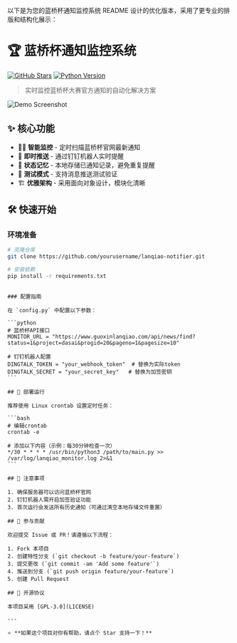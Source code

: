 以下是为您的蓝桥杯通知监控系统 README 设计的优化版本，采用了更专业的排版和结构化展示：

# 🏆 蓝桥杯通知监控系统

[![GitHub Stars](https://img.shields.io/github/stars/yourusername/lanqiao-notifier?style=for-the-badge)](https://github.com/yourusername/lanqiao-notifier/stargazers)
[![Python Version](https://img.shields.io/badge/Python-3.8+-blue?style=for-the-badge&logo=python)](https://www.python.org/)

> 实时监控蓝桥杯大赛官方通知的自动化解决方案

![Demo Screenshot](https://github.com/user-attachments/assets/8a0ee746-146b-44b5-9616-f26528b50675)

## ✨ 核心功能

- 🕵️‍♂️ **智能监控** - 定时扫描蓝桥杯官网最新通知
- 🔔 **即时推送** - 通过钉钉机器人实时提醒
- 💾 **状态记忆** - 本地存储已通知记录，避免重复提醒
- 🧪 **测试模式** - 支持消息推送测试验证
- 🏗 **优雅架构** - 采用面向对象设计，模块化清晰

## 🛠 快速开始

### 环境准备

```bash
# 克隆仓库
git clone https://github.com/yourusername/lanqiao-notifier.git

# 安装依赖
pip install -r requirements.txt
```

````

### 配置指南

在 `config.py` 中配置以下参数：

```python
# 蓝桥杯API接口
MONITOR_URL = "https://www.guoxinlanqiao.com/api/news/find?status=1&project=dasai&progid=20&pageno=1&pagesize=10"

# 钉钉机器人配置
DINGTALK_TOKEN = "your_webhook_token"  # 替换为实际token
DINGTALK_SECRET = "your_secret_key"   # 替换为加签密钥
```

## 🚀 部署运行

推荐使用 Linux crontab 设置定时任务：

```bash
# 编辑crontab
crontab -e

# 添加以下内容（示例：每30分钟检查一次）
*/30 * * * * /usr/bin/python3 /path/to/main.py >> /var/log/lanqiao_monitor.log 2>&1
```

## 📌 注意事项

1. 确保服务器可以访问蓝桥杯官网
2. 钉钉机器人需开启加签验证功能
3. 首次运行会发送所有历史通知（可通过清空本地存储文件重置）

## 🤝 参与贡献

欢迎提交 Issue 或 PR！请遵循以下流程：

1. Fork 本项目
2. 创建特性分支 (`git checkout -b feature/your-feature`)
3. 提交更改 (`git commit -am 'Add some feature'`)
4. 推送到分支 (`git push origin feature/your-feature`)
5. 创建 Pull Request

## 📄 开源协议

本项目采用 [GPL-3.0](LICENSE)

---

⭐ **如果这个项目对你有帮助，请点个 Star 支持一下！**
````
